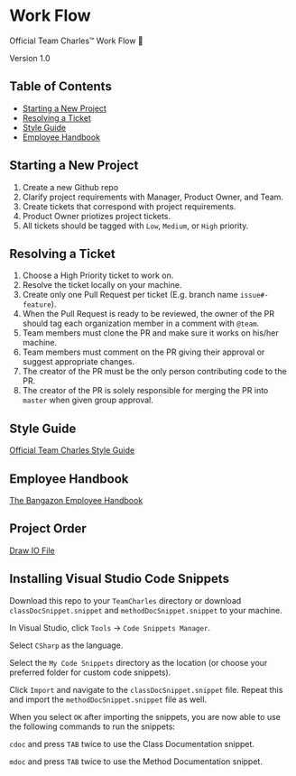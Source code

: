 # Work Flow
Official Team Charles™ Work Flow 💪

Version 1.0

## Table of Contents

* [Starting a New Project](https://github.com/TeamCharles/WorkFlow#starting-a-new-project)
* [Resolving a Ticket](https://github.com/TeamCharles/WorkFlow#resolving-a-ticket)
* [Style Guide](https://github.com/TeamCharles/WorkFlow#style-guide)
* [Employee Handbook](https://github.com/TeamCharles/WorkFlow#employee-handbook)

## Starting a New Project

1. Create a new Github repo
2. Clarify project requirements with Manager, Product Owner, and Team.
3. Create tickets that correspond with project requirements.
4. Product Owner priotizes project tickets.
5. All tickets should be tagged with `Low`, `Medium`, or `High` priority.

## Resolving a Ticket

1. Choose a High Priority ticket to work on.
2. Resolve the ticket locally on your machine.
3. Create only one Pull Request per ticket (E.g. branch name `issue#-feature`).
4. When the Pull Request is ready to be reviewed, the owner of the PR should tag each organization member in a comment with `@team`.
5. Team members must clone the PR and make sure it works on his/her machine.
6. Team members must comment on the PR giving their approval or suggest appropriate changes.
7. The creator of the PR must be the only person contributing code to the PR.
8. The creator of the PR is solely responsible for merging the PR into `master` when given group approval.

## Style Guide

[Official Team Charles Style Guide](https://github.com/TeamCharles/WorkFlow/blob/master/STYLE_GUIDE.md)

## Employee Handbook

[The Bangazon Employee Handbook](https://github.com/TeamCharles/bangazon-inc/blob/master/EMPLOYEE_HANDBOOK.md)

## Project Order

[Draw IO File](https://github.com/TeamCharles/WorkFlow/blob/master/ProjectOrder.png)

## Installing Visual Studio Code Snippets

Download this repo to your `TeamCharles` directory or download `classDocSnippet.snippet` and `methodDocSnippet.snippet` to your machine.

In Visual Studio, click `Tools` -> `Code Snippets Manager`. 

Select `CSharp` as the language.

Select the `My Code Snippets` directory as the location (or choose your preferred folder for custom code snippets).

Click `Import` and navigate to the `classDocSnippet.snippet` file. Repeat this and import the `methodDocSnippet.snippet` file as well.

When you select `OK` after importing the snippets, you are now able to use the following commands to run the snippets:

`cdoc` and press `TAB` twice to use the Class Documentation snippet.

`mdoc` and press `TAB` twice to use the Method Documentation snippet.